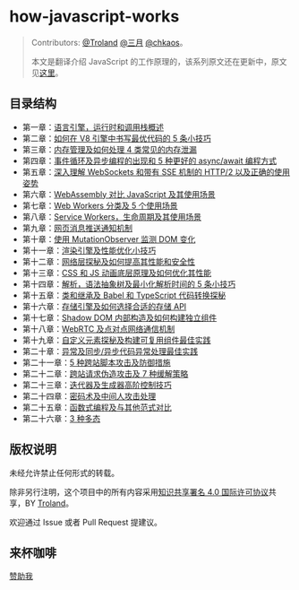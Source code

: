 # how-javascript-works

> Contributors: [@Troland](https://github.com/Troland/) [@三月](https://github.com/heaven2049) [@chkaos](https://github.com/chkaos)。
>
> 本文是翻译介绍 JavaScript 的工作原理的，该系列原文还在更新中，原文见[这里](https://blog.sessionstack.com/tagged/tutorial)。

## 目录结构

- 第一章：[语言引擎，运行时和调用栈概述](overview.md)
- 第二章：[如何在 V8 引擎中书写最优代码的 5 条小技巧](v8.md)
- 第三章：[内存管理及如何处理 4 类常见的内存泄漏](memory-management.md)
- 第四章：[事件循环及异步编程的出现和 5 种更好的 async/await 编程方式](event-loop.md)
- 第五章：[深入理解 WebSockets 和带有 SSE 机制的 HTTP/2 以及正确的使用姿势](http.md)
- 第六章：[WebAssembly 对比 JavaScript 及其使用场景](webassembly.md)
- 第七章：[Web Workers 分类及 5 个使用场景](worker.md)
- 第八章：[Service Workers，生命周期及其使用场景](service-worker.md)
- 第九章：[网页消息推送通知机制](push-notifications.md)
- 第十章：[使用 MutationObserver 监测 DOM 变化](mutation-observer.md)
- 第十一章：[渲染引擎及性能优化小技巧](rendering.md)
- 第十二章：[网络层探秘及如何提高其性能和安全性](networking.md)
- 第十三章：[CSS 和 JS 动画底层原理及如何优化其性能](animation.md)
- 第十四章：[解析，语法抽象树及最小化解析时间的 5 条小技巧](ast.md)
- 第十五章：[类和继承及 Babel 和 TypeScript 代码转换探秘](transpiling.md)
- 第十六章：[存储引擎及如何选择合适的存储 API](storage.md)
- 第十七章：[Shadow DOM 内部构造及如何构建独立组件](shadow-dom.md)
- 第十八章：[WebRTC 及点对点网络通信机制](webrtc.md)
- 第十九章：[自定义元素探秘及构建可复用组件最佳实践](custom-element.md)
- 第二十章：[异常及同步/异步代码异常处理最佳实践](exceptions.md)
- 第二十一章：[5 种跨站脚本攻击及防御措施](xss-attack.md)
- 第二十二章：[跨站请求伪造攻击及 7 种缓解策略](csrf.md)
- 第二十三章：[迭代器及生成器高阶控制技巧](iterators.md)
- 第二十四章：[密码术及中间人攻击处理](cryptography.md)
- 第二十五章：[函数式编程及与其他范式对比](functional-programing.md)
- 第二十六章：[3 种多态](polymorphism.md)

## 版权说明

未经允许禁止任何形式的转载。

除非另行注明，这个项目中的所有内容采用[知识共享署名 4.0 国际许可协议](http://creativecommons.org/licenses/by/4.0/)共享，BY [Troland](https://github.com/Troland)。

欢迎通过 Issue 或者 Pull Request 提建议。

## 来杯咖啡

[赞助我](https://user-images.githubusercontent.com/1475173/39091700-c211409e-462c-11e8-8531-90261c9a7b73.png)
